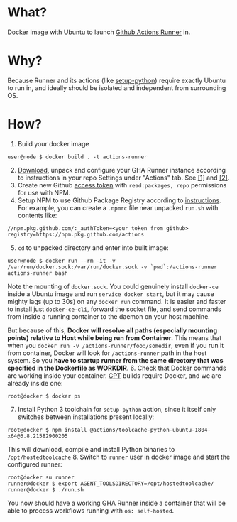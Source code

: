 # What?
Docker image with Ubuntu to launch [Github Actions Runner](https://github.com/actions/runner) in.

# Why?
Because Runner and its actions (like [setup-python](https://github.com/actions/setup-python)) require exactly Ubuntu to run in, and ideally should be isolated and independent from surrounding OS.

# How?
1. Build your docker image
```
user@node $ docker build . -t actions-runner
```
2. [Download](https://github.com/actions/runner/releases), unpack and configure your GHA Runner instance according to instructions in your repo Settings under "Actions" tab. See [[1]](https://help.github.com/en/actions/hosting-your-own-runners/adding-self-hosted-runners) and [[2]](https://help.github.com/en/actions/hosting-your-own-runners/using-self-hosted-runners-in-a-workflow).
3. Create new Github [access token](https://github.com/settings/tokens) with `read:packages, repo` permissions for use with NPM.
4. Setup NPM to use Github Package Registry according to [instructions](https://help.github.com/en/packages/using-github-packages-with-your-projects-ecosystem/configuring-npm-for-use-with-github-packages#authenticating-to-github-package-registry). For example, you can create a `.npmrc` file near unpacked `run.sh` with contents like:
```
//npm.pkg.github.com/:_authToken=<your token from github>
registry=https://npm.pkg.github.com/actions
```
5. `cd` to unpacked directory and enter into built image:
```
user@node $ docker run --rm -it -v /var/run/docker.sock:/var/run/docker.sock -v `pwd`:/actions-runner actions-runner bash
```
Note the mounting of `docker.sock`. You could genuinely install `docker-ce` inside a Ubuntu image and run `service docker start`, but it may cause mighty lags (up to 30s) on any `docker run` command. It is easier and faster to install just `docker-ce-cli`, forward the socket file, and send commands from inside a running container to the daemon on your host machine.

But because of this, **Docker will resolve all paths (especially mounting points) relative to Host while being run from Container**. This means that when you `docker run -v /actions-runner/foo:/somedir`, even if you run it from container, Docker will look for `/actions-runner` path in the host system. So you **have to startup runner from the same directory that was specified in the Dockerfile as WORKDIR**.
6. Check that Docker commands are working inside your container. [CPT](https://github.com/conan-io/conan-package-tools) builds require Docker, and we are already inside one:
```
root@docker $ docker ps
```
7. Install Python 3 toolchain for `setup-python` action, since it itself only switches between installations present locally:
```
root@docker $ npm install @actions/toolcache-python-ubuntu-1804-x64@3.8.21582900205
```
This will download, compile and install Python binaries to `/opt/hostedtoolcache`
8. Switch to `runner` user in docker image and start the configured runner:
```
root@docker su runner
runner@docker $ export AGENT_TOOLSDIRECTORY=/opt/hostedtoolcache/
runner@docker $ ./run.sh
```
You now should have a working GHA Runner inside a container that will be able to process workflows running with `os: self-hosted`.
